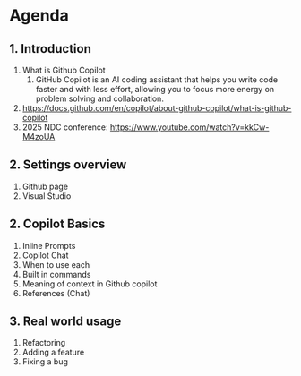 # Agenda

## 1. Introduction
1. What is Github Copilot
	1. GitHub Copilot is an AI coding assistant that helps you write code faster and with less effort, allowing you to focus more energy on problem solving and collaboration.
1. https://docs.github.com/en/copilot/about-github-copilot/what-is-github-copilot
1. 2025 NDC conference: https://www.youtube.com/watch?v=kkCw-M4zoUA

## 2. Settings overview
1. Github page
1. Visual Studio

## 2. Copilot Basics
1. Inline Prompts
1. Copilot Chat
1. When to use each
1. Built in commands
1. Meaning of context in Github copilot
1. References (Chat)

## 3. Real world usage

1. Refactoring
1. Adding a feature
1. Fixing a bug

